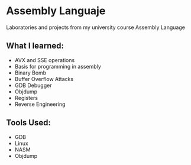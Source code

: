 # Assembly Languaje
Laboratories and projects from my university course Assembly Language

## What I learned:
- AVX and SSE operations
- Basis for programming in assembly
- Binary Bomb
- Buffer Overflow Attacks
- GDB Debugger
- Objdump
- Registers
- Reverse Engineering

## Tools Used:
- GDB
- Linux
- NASM
- Objdump

